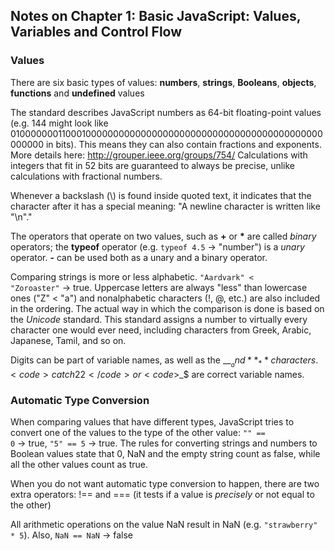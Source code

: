 ## Notes on Chapter 1: Basic JavaScript: Values, Variables and Control Flow

### Values

There are six basic types of values: **numbers**, **strings**, **Booleans**, **objects**, **functions** and **undefined** values

The standard describes JavaScript numbers as 64-bit floating-point values (e.g. 144 might look like 0100000001100010000000000000000000000000000000000000000000000000 in bits). This means they can also contain fractions and exponents. More details here: http://grouper.ieee.org/groups/754/
Calculations with integers that fit in 52 bits are guaranteed to always be precise, unlike calculations with fractional numbers.

Whenever a backslash (\\) is found inside quoted text, it indicates that the character after it has a special meaning: "A newline character is written like \"\\n\"."

The operators that operate on two values, such as **+** or __*__ are called _binary_ operators; the **typeof** operator (e.g. <code>typeof 4.5</code> -> "number") is a _unary_ operator. **-** can be used both as a unary and a binary operator.

Comparing strings is more or less alphabetic. <code>"Aardvark" < "Zoroaster"</code> -> true. Uppercase letters are always "less" than lowercase ones ("Z" < "a") and nonalphabetic characters (!, @, etc.) are also included in the ordering. The actual way in which the comparison is done is based on the _Unicode_ standard. This standard assigns a number to virtually every character one would ever need, including characters from Greek, Arabic, Japanese, Tamil, and so on.

Digits can be part of variable names, as well as the __$__ and **_** characters. <code>catch22</code> or <code>$_$</code> are correct variable names.

### Automatic Type Conversion

When comparing values that have different types, JavaScript tries to convert one of the values to the type of the other value: <code>"" == 0</code> -> true, <code>"5" == 5</code> -> true. The rules for converting strings and numbers to Boolean values state that 0, NaN and the empty string count as false, while all the other values count as true.

When you do not want automatic type conversion to happen, there are two extra operators: !== and === (it tests if a value is _precisely_ or not equal to the other)

All arithmetic operations on the value NaN result in NaN (e.g. <code>"strawberry" * 5</code>). Also, <code>NaN == NaN</code> -> false